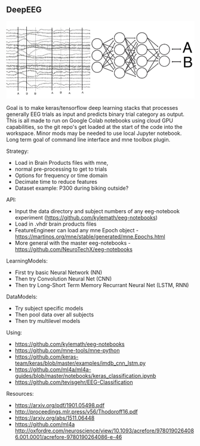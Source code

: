 ## DeepEEG ##

![alt text](DeepEEGImage.png)

Goal is to make keras/tensorflow deep learning stacks that processes generally EEG trials as input and predicts binary trial category as output. This is all made to run on Google Colab notebooks using cloud GPU capabilities, so the git repo's get loaded at the start of the code into the workspace. Minor mods may be needed to use local Jupyter notebook. Long term goal of command line interface and mne toolbox plugin.

Strategy:
* Load in Brain Products files with mne, 
* normal pre-processing to get to trials
* Options for frequency or time domain
* Decimate time to reduce features
* Dataset example: P300 during biking outside? 

API:
* Input the data directory and subject numbers of any eeg-notebook experiment (https://github.com/kylemath/eeg-notebooks)
* Load in .vhdr brain products files
* FeatureEngineer can load any mne Epoch object - https://martinos.org/mne/stable/generated/mne.Epochs.html
* More general with the master eeg-notebooks - https://github.com/NeuroTechX/eeg-notebooks

LearningModels:
* First try basic Neural Network (NN)
* Then try Convolution Neural Net (CNN)
* Then try Long-Short Term Memory Recurrant Neural Net (LSTM, RNN)

DataModels:
* Try subject specific models 
* Then pool data over all subjects
* Then try multilevel models

Using: 
* https://github.com/kylemath/eeg-notebooks
* https://github.com/mne-tools/mne-python
* https://github.com/keras-team/keras/blob/master/examples/imdb_cnn_lstm.py
* https://github.com/ml4a/ml4a-guides/blob/master/notebooks/keras_classification.ipynb
* https://github.com/tevisgehr/EEG-Classification

Resources:
* https://arxiv.org/pdf/1901.05498.pdf 
* http://proceedings.mlr.press/v56/Thodoroff16.pdf
*  https://arxiv.org/abs/1511.06448
*  https://github.com/ml4a
http://oxfordre.com/neuroscience/view/10.1093/acrefore/9780190264086.001.0001/acrefore-9780190264086-e-46
